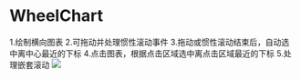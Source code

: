 # WheelChart
1.绘制横向图表
2.可拖动并处理惯性滚动事件
3.拖动或惯性滚动结束后，自动选中离中心最近的下标
4.点击图表，根据点击区域选中离点击区域最近的下标
5.处理嵌套滚动
![](https://github.com/SilenceBurst/WheelChart/blob/master/gif/example.gif)
